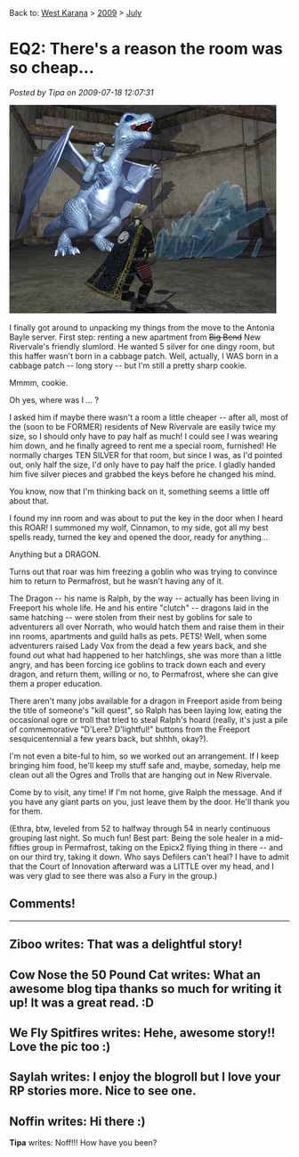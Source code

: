 Back to: [West Karana](/posts/westkarana.md) > [2009](/posts/2009/westkarana.md) > [July](./westkarana.md)
# EQ2: There's a reason the room was so cheap...

*Posted by Tipa on 2009-07-18 12:07:31*

![He better not touch anything on my side of the refrigerator.](../../../uploads/2009/07/EverQuest2-2009-07-18-01-08-08-77.jpg "He better not touch anything on my side of the refrigerator.")

I finally got around to unpacking my things from the move to the Antonia Bayle server. First step: renting a new apartment from ~~Big Bend~~ New Rivervale's friendly slumlord. He wanted 5 silver for one dingy room, but this haffer wasn't born in a cabbage patch. Well, actually, I WAS born in a cabbage patch -- long story -- but I'm still a pretty sharp cookie.

Mmmm, cookie.

Oh yes, where was I ... ?

I asked him if maybe there wasn't a room a little cheaper -- after all, most of the (soon to be FORMER) residents of New Rivervale are easily twice my size, so I should only have to pay half as much! I could see I was wearing him down, and he finally agreed to rent me a special room, furnished! He normally charges TEN SILVER for that room, but since I was, as I'd pointed out, only half the size, I'd only have to pay half the price. I gladly handed him five silver pieces and grabbed the keys before he changed his mind.

You know, now that I'm thinking back on it, something seems a little off about that.

I found my inn room and was about to put the key in the door when I heard this ROAR! I summoned my wolf, Cinnamon, to my side, got all my best spells ready, turned the key and opened the door, ready for anything...

Anything but a DRAGON.

Turns out that roar was him freezing a goblin who was trying to convince him to return to Permafrost, but he wasn't having any of it.

The Dragon -- his name is Ralph, by the way -- actually has been living in Freeport his whole life. He and his entire "clutch" -- dragons laid in the same hatching -- were stolen from their nest by goblins for sale to adventurers all over Norrath, who would hatch them and raise them in their inn rooms, apartments and guild halls as pets. PETS! Well, when some adventurers raised Lady Vox from the dead a few years back, and she found out what had happened to her hatchlings, she was more than a little angry, and has been forcing ice goblins to track down each and every dragon, and return them, willing or no, to Permafrost, where she can give them a proper education.

There aren't many jobs available for a dragon in Freeport aside from being the title of someone's "kill quest", so Ralph has been laying low, eating the occasional ogre or troll that tried to steal Ralph's hoard (really, it's just a pile of commemorative "D'Lere? D'lightful!" buttons from the Freeport sesquicentennial a few years back, but shhhh, okay?).

I'm not even a bite-ful to him, so we worked out an arrangement. If I keep bringing him food, he'll keep my stuff safe and, maybe, someday, help me clean out all the Ogres and Trolls that are hanging out in New Rivervale. 

Come by to visit, any time! If I'm not home, give Ralph the message. And if you have any giant parts on you, just leave them by the door. He'll thank you for them.

(Ethra, btw, leveled from 52 to halfway through 54 in nearly continuous grouping last night. So much fun! Best part: Being the sole healer in a mid-fifties group in Permafrost, taking on the Epicx2 flying thing in there -- and on our third try, taking it down. Who says Defilers can't heal? I have to admit that the Court of Innovation afterward was a LITTLE over my head, and I was very glad to see there was also a Fury in the group.)

## Comments!
---
**Ziboo** writes: That was a delightful story!
---
**Cow Nose the 50 Pound Cat** writes: What an awesome blog tipa thanks so much for writing it up!  It was a great read. :D
---
**We Fly Spitfires** writes: Hehe, awesome story!! Love the pic too :)
---
**Saylah** writes: I enjoy the blogroll but I love your RP stories more.  Nice to see one.
---
**Noffin** writes: Hi there :)
---
**Tipa** writes: Noff!!! How have you been?
